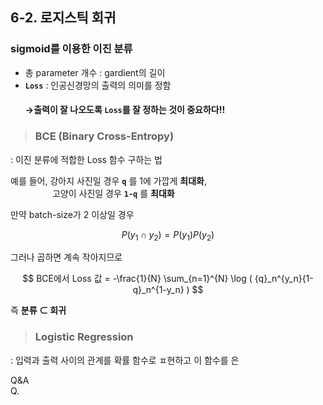 ## 6-2. 로지스틱 회귀  
### sigmoid를 이용한 이진 분류  
- 총 parameter 개수 : gardient의 길이  
- **`Loss`** : 인공신경망의 출력의 의미를 정함
  #### →출력이 잘 나오도록 `Loss`를 잘 정하는 것이 중요하다!!

> ### BCE (Binary Cross-Entropy)
: 이진 분류에 적합한 Loss 함수 구하는 법  
  
예를 들어,  강아지 사진일 경우 **`q`** 를 1에 가깝게 **최대화**,  
&nbsp;&nbsp;&nbsp;&nbsp;&nbsp;&nbsp;&nbsp;&nbsp;&nbsp;&nbsp;&nbsp;&nbsp;&nbsp;&nbsp;&nbsp;&nbsp;&nbsp;고양이 사진일 경우 **`1-q`** 를 **최대화**  
  
만약 batch-size가 2 이상일 경우  

$$
P(y_1 ∩ y_2) = P(y_1)P(y_2)
$$

그러나 곱하면 계속 작아지므로 

$$
BCE에서 Loss 값 = -\frac{1}{N} \sum_{n=1}^{N} \log ( {q}_n^{y_n}{1-q}_n^{1-y_n} )
$$

즉 **분류 ⊂ 회귀**
> ### Logistic Regression
: 입력과 출력 사이의 관계를 확률 함수로 ㅍ현하고 이 함수를 은

Q&A  
Q. 
